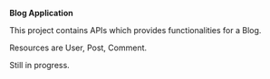 **Blog Application**

This project contains APIs which provides functionalities for a Blog.

Resources are User, Post, Comment.

Still in progress.